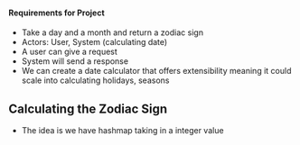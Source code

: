 
#### Requirements for Project

- Take a day and a month and return a zodiac sign
- Actors: User, System (calculating date)
- A user can give a request 
- System will send a response 
- We can create a date calculator that offers extensibility meaning it could scale into calculating holidays, seasons

## Calculating the Zodiac Sign
- The idea is we have hashmap taking in a integer value 